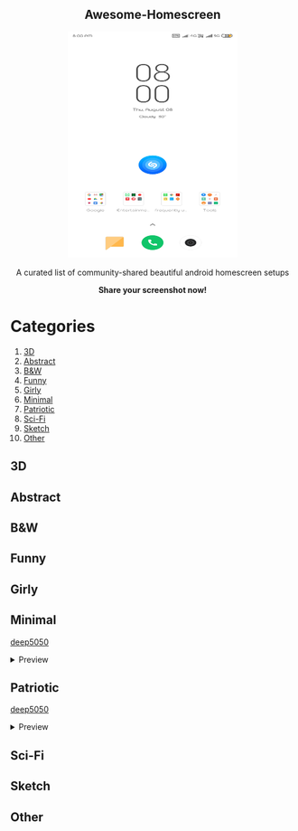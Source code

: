 <p align=center><h2 align=center>Awesome-Homescreen</h2></p>

<p align=center><img src="./default.png" height=400px width=300px></p>

<p align=center>A curated list of community-shared beautiful android homescreen setups </p>
<p align=center><b>Share your screenshot now!</b></p>


# Categories
1. [3D](##3D)
2. [Abstract](##Abstract)
3. [B&W](##B&W)
4. [Funny](##Funny)
5. [Girly](##Girly)
6. [Minimal](##Minimal)
7. [Patriotic](##Patriotic)
8. [Sci-Fi](##Sci-Fi)
9. [Sketch](##Sketch)
10. [Other](##Other)

## 3D


## Abstract

## B&W

## Funny

## Girly

## Minimal
[deep5050](./minimal/deep5050)
  <details>
    <summary>Preview</summary>
    <p align=center><a href="./minimal/deep5050/1"><img src="./minimal/deep5050/1/1.png"></a></p>
<p align=center><a href="./minimal/deep5050/2"><img src="./minimal/deep5050/2/2.png"></a></p>
<p align=center><a href="./minimal/deep5050/3"><img src="./minimal/deep5050/3/3.jpg"></a></p>
  </details>

## Patriotic

[deep5050](./patriotic/deep5050)
  <details>
    <summary>Preview</summary>
    <p align=center><a href="./patriotic/deep5050/1"><img src="./patriotic/deep5050/1/1.png"></a></p>

  </details>

## Sci-Fi

## Sketch

## Other

